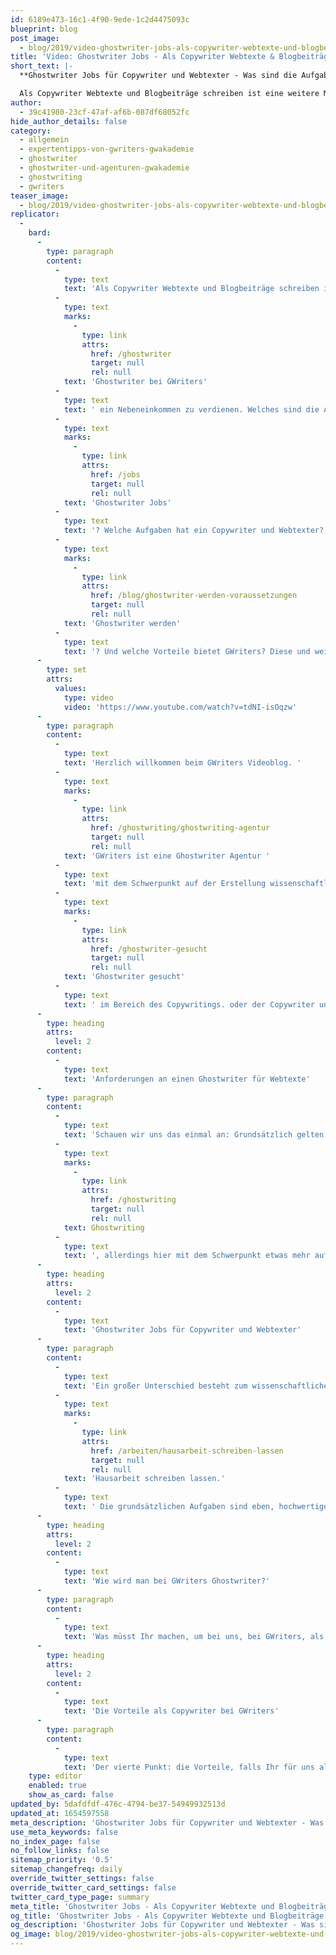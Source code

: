 ```yaml
---
id: 6189e473-16c1-4f90-9ede-1c2d4475093c
blueprint: blog
post_image:
  - blog/2019/video-ghostwriter-jobs-als-copywriter-webtexte-und-blogbeitraege-schreiben/ghostwriter-jobs.png
title: 'Video: Ghostwriter Jobs - Als Copywriter Webtexte & Blogbeiträge schreiben'
short_text: |-
  **Ghostwriter Jobs für Copywriter und Webtexter - Was sind die Aufgaben und Anforderungen an Ghostwriter bei GWriters? Erfahren Sie jetzt hier mehr!**

  Als Copywriter Webtexte und Blogbeiträge schreiben ist eine weitere Möglichkeit, als Ghostwriter bei GWriters ein Nebeneinkommen zu verdienen. Welches sind die Anforderungen in solchen Ghostwriter Jobs? Welche Aufgaben hat ein Copywriter und Webtexter? Wie kann man bei GWriters Ghostwriter werden? Und welche Vorteile bietet GWriters? Diese und weitere Fragen beantworten wir in unserem Video...
author:
  - 39c41980-23cf-47af-af6b-087df68052fc
hide_author_details: false
category:
  - allgemein
  - expertentipps-von-gwriters-gwakademie
  - ghostwriter
  - ghostwriter-und-agenturen-gwakademie
  - ghostwriting
  - gwriters
teaser_image:
  - blog/2019/video-ghostwriter-jobs-als-copywriter-webtexte-und-blogbeitraege-schreiben/ghostwriter-jobs.png
replicator:
  -
    bard:
      -
        type: paragraph
        content:
          -
            type: text
            text: 'Als Copywriter Webtexte und Blogbeiträge schreiben ist eine weitere Möglichkeit, als '
          -
            type: text
            marks:
              -
                type: link
                attrs:
                  href: /ghostwriter
                  target: null
                  rel: null
            text: 'Ghostwriter bei GWriters'
          -
            type: text
            text: ' ein Nebeneinkommen zu verdienen. Welches sind die Anforderungen in solchen '
          -
            type: text
            marks:
              -
                type: link
                attrs:
                  href: /jobs
                  target: null
                  rel: null
            text: 'Ghostwriter Jobs'
          -
            type: text
            text: '? Welche Aufgaben hat ein Copywriter und Webtexter? Wie kann man bei GWriters '
          -
            type: text
            marks:
              -
                type: link
                attrs:
                  href: /blog/ghostwriter-werden-voraussetzungen
                  target: null
                  rel: null
            text: 'Ghostwriter werden'
          -
            type: text
            text: '? Und welche Vorteile bietet GWriters? Diese und weitere Fragen beantworten wir in unserem Video.'
      -
        type: set
        attrs:
          values:
            type: video
            video: 'https://www.youtube.com/watch?v=tdNI-isOqzw'
      -
        type: paragraph
        content:
          -
            type: text
            text: 'Herzlich willkommen beim GWriters Videoblog. '
          -
            type: text
            marks:
              -
                type: link
                attrs:
                  href: /ghostwriting/ghostwriting-agentur
                  target: null
                  rel: null
            text: 'GWriters ist eine Ghostwriter Agentur '
          -
            type: text
            text: 'mit dem Schwerpunkt auf der Erstellung wissenschaftlicher Texte. Allerdings haben wir bei GWriters auch noch andere Bereiche in denen wir Ghostwriter für unsere Kunden gezielt einsetzen. Demnach heißt unser heutiges Video: "Ghostwriter Jobs – als Copywriter Blogbeiträge und Webtexte schreiben“. Wir schauen also, wo ist ein '
          -
            type: text
            marks:
              -
                type: link
                attrs:
                  href: /ghostwriter-gesucht
                  target: null
                  rel: null
            text: 'Ghostwriter gesucht'
          -
            type: text
            text: ' im Bereich des Copywritings. oder der Copywriter und Webtexte. Dazu schauen wir uns einmal an, welche besonderen Anforderungen es an einen Ghostwriter für Webtexte gibt, welche Aufgaben es für Copywriter und für Webtexter gibt, was man machen muss, um sich bei GWriters zu bewerben, und im letzten Schritt schauen wir uns einmal an, welche Vorteile auch Ihr für uns als Ghostwriter habt, im Bereich Copywriting oder im Bereich der Blogartikel zu schreiben.'
      -
        type: heading
        attrs:
          level: 2
        content:
          -
            type: text
            text: 'Anforderungen an einen Ghostwriter für Webtexte'
      -
        type: paragraph
        content:
          -
            type: text
            text: 'Schauen wir uns das einmal an: Grundsätzlich gelten natürlich ähnliche Anforderungen wie beim akademischen '
          -
            type: text
            marks:
              -
                type: link
                attrs:
                  href: /ghostwriting
                  target: null
                  rel: null
            text: Ghostwriting
          -
            type: text
            text: ', allerdings hier mit dem Schwerpunkt etwas mehr auf Kreativität und etwas mehr auf die Eigenorganisation. Grundsätzlich ist es wichtig, dass ein Ghostwriter, gerade für Webtexte, eigenständig recherchieren kann, sich eigenständig organisieren kann, einen ansprechenden Schreibstil hat, der nicht zu formal ist, sondern den Leser mitnimmt und eben die Besucher, für die der Content erstellt wird, eben auch auf der entsprechenden Webseite hält. Wie gerade gesagt, der Ghostwriter muss selbst organisiert sein und muss selbst organisiert eben online Texte schreiben und zur Verfügung stellen können.'
      -
        type: heading
        attrs:
          level: 2
        content:
          -
            type: text
            text: 'Ghostwriter Jobs für Copywriter und Webtexter'
      -
        type: paragraph
        content:
          -
            type: text
            text: 'Ein großer Unterschied besteht zum wissenschaftlichen Ghostwriting, bei dem sich Kunden bspw. eine Mustervorlage für Ihre '
          -
            type: text
            marks:
              -
                type: link
                attrs:
                  href: /arbeiten/hausarbeit-schreiben-lassen
                  target: null
                  rel: null
            text: 'Hausarbeit schreiben lassen.'
          -
            type: text
            text: ' Die grundsätzlichen Aufgaben sind eben, hochwertigen Content zu erstellen, hochwertige Blogbeiträge, zum Beispiel, zu erstellen, aber natürlich auch statische Seiten mit hochwertigen Content zu füllen. Natürlich muss das ganze auch keywordoptimiert werden. Das liegt dann eben am Auftraggeber, der Euch als Ghostwriter für Web- und Blogtexte oder für das Copywriting eben beauftragen möchte. Ihr solltet eben auch in der Lage sein, durch keywordoptimierte Texte das Ranking und die Auffindbarkeit in einem ganzheitlichen Konzept für den Kunden eben als gegeben herzustellen im Text. Natürlich erstellt Ihr dieses Konzept nicht selber, sondern arbeitet in der Regel mit interdisziplinären Teams zusammen, was die ganze Arbeit auch noch einmal etwas spannender macht. Und Ihr solltet in der Lage sein auch hochwertigen Content, der bereits vorhanden ist, noch weiter aufzuwerten oder eben gegebenenfalls an neue Keywordstrukturen anzupassen.'
      -
        type: heading
        attrs:
          level: 2
        content:
          -
            type: text
            text: 'Wie wird man bei GWriters Ghostwriter?'
      -
        type: paragraph
        content:
          -
            type: text
            text: 'Was müsst Ihr machen, um bei uns, bei GWriters, als Copywriter für unsere Auftraggeber zu arbeiten? Nun, das ist eigentlich recht trivial, deswegen gibt es da auch nicht ganz so viele Punkte zu. Ihr schickt uns einfach Eure Bewerbung und schreibt mit dazu, dass Ihr als Blogautor oder Copywriter arbeiten möchtet und eben auf der Suche nach solchen Aufträgen seid. Ihr schickt uns natürlich alle Eure Projekte, die Ihr schon geleistet habt, schickt uns alles mit, wo wir sehen können, welche Erfahrungen Ihr habt. Das Ganze wird dann von uns geprüft und dann schauen wir eben, ob wir zusammen kommen. Es gibt natürlich auch Kriterien für die Autorenwahl. Wir schauen natürlich, dass wir für die meisten Projekte auch möglichst erfahrene Copywriter und Texter einsetzen, aber nichtsdestotrotz bekommt natürlich jeder bei uns eine Chance. Jemand, der komplett neu ist in dem Thema, darf sich natürlich auch gerne beweisen und uns Mustertexte schicken oder vielleicht uns überzeugen mit einem eigenen Blog, der schon mal erstellt wurde. Da lassen wir uns überraschen. Auf jeden Fall werden alle Eure Unterlagen individuell geprüft und Ihr bekommt natürlich auch eine entsprechende Rückmeldung von uns.'
      -
        type: heading
        attrs:
          level: 2
        content:
          -
            type: text
            text: 'Die Vorteile als Copywriter bei GWriters'
      -
        type: paragraph
        content:
          -
            type: text
            text: 'Der vierte Punkt: die Vorteile, falls Ihr für uns als Copywriter arbeiten möchtet und könnt. Dadurch, dass es darum geht online Texte zu schreiben, was der Job grundsätzlich mit sich bringt, habt Ihr natürlich absolute zeitliche Flexibilität und seid nur an die Zeiten im Rahmen der einzelnen Projekte gebunden. Da solltet Ihr natürlich auch, und da kommen wir noch mal ganz kurz an die Anforderung, auch immer pünktlich sein, das ist ganz, ganz wichtig, aber im Endeffekt habt Ihr eine große zeitliche Flexibilität und könnt Euch die Arbeit einteilen. Weiterhin ist es natürlich ein attraktiver Nebenverdienst. Es gibt viele Menschen, die begabt sind im Schreiben und einen äußerst ansprechenden Schreibstil haben, die Leute mitnehmen können, die allerdings einen anderen Job haben, vielleicht Vollzeit arbeiten und den nicht aufgeben wollen. Auch diese Personen haben natürlich die Möglichkeit durch eine Zusammenarbeit mit uns und unseren Auftraggebern, in dem Bereich Copywriting, zusammenzuarbeiten und somit einen ordentlichen Nebenverdienst aufzubauen. Weiterhin handelt es sich immer um abwechselnde Beiträge, also Ihr arbeitet nie an dem gleichen Thema, dadurch ist das ganze natürlich auch äußerst interessant und bietet Euch auch die Möglichkeit Euch in verschiedensten Bereichen weiterzuentwickeln. Deshalb wir sagen, Ghostwriter gesucht, Copywriter gesucht. Hoffentlich haben wir mit diesem Video auch einige von Euch erreicht und somit gefunden und freuen uns, dass Ihr auch diesmal wieder mit dabei wart.'
    type: editor
    enabled: true
    show_as_card: false
updated_by: 5dafdfdf-476c-4794-be37-54949932513d
updated_at: 1654597558
meta_description: 'Ghostwriter Jobs für Copywriter und Webtexter - Was sind die Aufgaben und Anforderungen an Ghostwriter bei GWriters? Erfahren Sie jetzt hier mehr!'
use_meta_keywords: false
no_index_page: false
no_follow_links: false
sitemap_priority: '0.5'
sitemap_changefreq: daily
override_twitter_settings: false
override_twitter_card_settings: false
twitter_card_type_page: summary
meta_title: 'Ghostwriter Jobs - Als Copywriter Webtexte und Blogbeiträge schreiben'
og_title: 'Ghostwriter Jobs - Als Copywriter Webtexte und Blogbeiträge schreiben'
og_description: 'Ghostwriter Jobs für Copywriter und Webtexter - Was sind die Aufgaben und Anforderungen an Ghostwriter bei GWriters? Erfahren Sie jetzt hier mehr!'
og_image: blog/2019/video-ghostwriter-jobs-als-copywriter-webtexte-und-blogbeitraege-schreiben/ghostwriter-jobs.png
---
```

